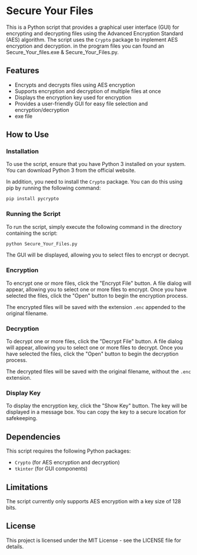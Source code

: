 # Secure Your Files

This is a Python script that provides a graphical user interface (GUI) for encrypting and decrypting files using the Advanced Encryption Standard (AES) algorithm. The script uses the `Crypto` package to implement AES encryption and decryption.
in the program files you can found an Secure_Your_files.exe & Secure_Your_Files.py.

## Features

- Encrypts and decrypts files using AES encryption
- Supports encryption and decryption of multiple files at once
- Displays the encryption key used for encryption
- Provides a user-friendly GUI for easy file selection and encryption/decryption
- exe file

## How to Use

### Installation

To use the script, ensure that you have Python 3 installed on your system. You can download Python 3 from the official website.

In addition, you need to install the `Crypto` package. You can do this using pip by running the following command:

```sh
pip install pycrypto
```

### Running the Script

To run the script, simply execute the following command in the directory containing the script:

```sh
python Secure_Your_Files.py
```

The GUI will be displayed, allowing you to select files to encrypt or decrypt.

### Encryption

To encrypt one or more files, click the "Encrypt File" button. A file dialog will appear, allowing you to select one or more files to encrypt. Once you have selected the files, click the "Open" button to begin the encryption process.

The encrypted files will be saved with the extension `.enc` appended to the original filename.

### Decryption

To decrypt one or more files, click the "Decrypt File" button. A file dialog will appear, allowing you to select one or more files to decrypt. Once you have selected the files, click the "Open" button to begin the decryption process.

The decrypted files will be saved with the original filename, without the `.enc` extension.

### Display Key

To display the encryption key, click the "Show Key" button. The key will be displayed in a message box. You can copy the key to a secure location for safekeeping.

## Dependencies

This script requires the following Python packages:

- `Crypto` (for AES encryption and decryption)
- `tkinter` (for GUI components)

## Limitations

The script currently only supports AES encryption with a key size of 128 bits.

## License

This project is licensed under the MIT License - see the LICENSE file for details.
